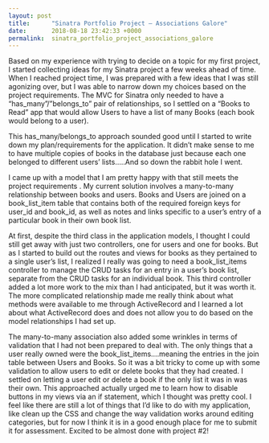```yaml
---
layout: post
title:      "Sinatra Portfolio Project – Associations Galore"
date:       2018-08-18 23:42:33 +0000
permalink:  sinatra_portfolio_project_associations_galore
---
```




Based on my experience with trying to decide on a topic for my first project, I started collecting ideas for my Sinatra project a few weeks ahead of time. When I reached project time, I was prepared with a few ideas that I was still agonizing over, but I was able to narrow down my choices based on the project requirements. The MVC for Sinatra only needed to have a “has_many”/”belongs_to” pair of relationships, so I settled on a “Books to Read” app that would allow Users to have a list of many Books (each book would belong to a user).  

This has_many/belongs_to approach sounded good until I started to write down my plan/requirements for the application. It didn’t make sense to me to have multiple copies of books in the database just because each one belonged to different users’ lists…..And so down the rabbit hole I went. 

I came up with a model that I am pretty happy with that still meets the project requirements .  My current solution involves a many-to-many relationship between books and users. Books and Users are  joined on a book_list_item table that contains both of the required foreign keys for user_id and book_id, as well as notes and links specific to a user’s entry of a particular book in their own book list. 

At first, despite the third class in the application models, I thought I could still get away with just two controllers, one for users and one for books. But as I started to build out the routes and views for books as they pertained to a single user’s list, I realized I really was going to need a book_list_items controller to manage the CRUD tasks for an entry in a user’s book list, separate from the CRUD tasks for an individual book. This third controller added a lot more work to the mix than I had anticipated, but it was worth it. The more complicated relationship made me really think about what methods were available to me through ActiveRecord and I learned a lot about what ActiveRecord does and does not allow you to do based on the model relationships I had set up. 

The many-to-many association also added some wrinkles in terms of validation that I had not been prepared to deal with. The only things that a user really owned were the book_list_items….meaning the entries in the join table between Users and Books. So it was a bit tricky to come up with some validation to allow users to edit or delete books that they had created. I settled on letting a user edit or delete a book if the only list it was in was their own. This approached actually urged me to learn how to disable buttons in my views via an if statement, which I thought was pretty cool. 
I feel like there are still a lot of things that I’d like to do with my application, like clean up the CSS and change the way validation works around editing categories, but for now I think it is in a good enough place for me to submit it for assessment. Excited to be almost done with project #2!


